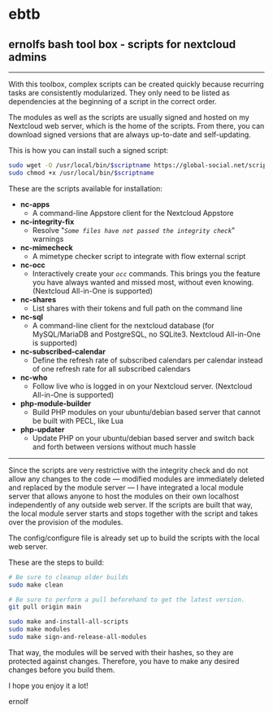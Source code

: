# ebtb
## ernolfs bash tool box - scripts for nextcloud admins

---
With this toolbox, complex scripts can be created quickly because recurring tasks are consistently modularized. They only need to be listed as dependencies at the beginning of a script in the correct order.

The modules as well as the scripts are usually signed and hosted on my Nextcloud web server, which is the home of the scripts. From there, you can download signed versions that are always up-to-date and self-updating.

This is how you can install such a signed script:

```sh
sudo wget -O /usr/local/bin/$scriptname https://global-social.net/script/$scriptname
sudo chmod +x /usr/local/bin/$scriptname
```

These are the scripts available for installation:

- **nc-apps**
  - A command-line Appstore client for the Nextcloud Appstore
- **nc-integrity-fix**
  - Resolve "*`Some files have not passed the integrity check`*" warnings
- **nc-mimecheck**
  - A mimetype checker script to integrate with flow external script
- **nc-occ**
  - Interactively create your *`occ`* commands. This brings you the feature you have always wanted and missed most, without even knowing. (Nextcloud All-in-One is supported)
- **nc-shares**
  - List shares with their tokens and full path on the command line
- **nc-sql**
  - A command-line client for the nextcloud database (for MySQL/MariaDB and PostgreSQL, no SQLite3. Nextcloud All-in-One is supported)
- **nc-subscribed-calendar**
  - Define the refresh rate of subscribed calendars per calendar instead of one refresh rate for all subscribed calendars
- **nc-who**
  - Follow live who is logged in on your Nextcloud server. (Nextcloud All-in-One is supported)
- **php-module-builder**
  - Build PHP modules on your ubuntu/debian based server that cannot be built with PECL, like Lua
- **php-updater**
  - Update PHP on your ubuntu/debian based server and switch back and forth between versions without much hassle

---

Since the scripts are very restrictive with the integrity check and do not allow any changes to the code — modified modules are immediately deleted and replaced by the module server — I have integrated a local module server that allows anyone to host the modules on their own localhost independently of any outside web server. If the scripts are built that way, the local module server starts and stops together with the script and takes over the provision of the modules.

The config/configure file is already set up to build the scripts with the local web server.

These are the steps to build:

```sh
# Be sure to cleanup older builds
sudo make clean

# Be sure to perform a pull beforehand to get the latest version.
git pull origin main

sudo make and-install-all-scripts
sudo make modules
sudo make sign-and-release-all-modules
```

That way, the modules will be served with their hashes, so they are protected against changes. Therefore, you have to make any desired changes before you build them.

I hope you enjoy it a lot!

ernolf
